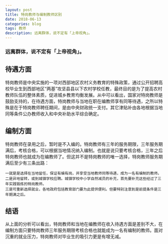 ```yaml
---
layout: post
title: 特岗教师与编制教师区别
date: 2018-06-13
categories: blog
tags: 教师
description: 远离群体，说不定有「上帝视角」。
---
```


### 远离群体，说不定有「上帝视角」。

## 待遇方面
特岗教师是中央实施的一项对西部地区农村义务教育的特殊政策，通过公开招聘高校毕业生到西部地区“两基”攻坚县县以下农村学校任教，最终目的是为了提高农村教师队伍的整体素质，促进城乡教育均衡发展。从中可以看出，国家对特岗教师是鼓励支持的，在待遇方面，特岗教师与当地在职在编教师享有同等待遇，之所以特殊是在于特岗教师聘任期间，是由中央财政统一支付。其它津贴补由各地根据当地同等条件公办教师收入和中央补助水平综合确定。
## 编制方面
特岗教师在录用之后，暂时是不入编的。特岗教师有三年的服务期限，三年服务期满后，考核合格，可以根据当地情况纳入编制。也就是说只要考核合格，三年之后特岗教师也就成为在编教师了。但这并不是特岗教师的唯一选择，特岗教师服务期满后至少有三条出路：
```
一就是是选择在当地留任，保证有编有岗，并享受当地教师同等待遇，成为一名有编制的教师。
二是异地留转，或到城镇学校应聘。城镇学校中小学自然减员的补充，首先要补充这些经过了三年实践锻炼的特岗教师。
三是可重新选择就业，各地政府包括教育部门要为此提供便利。但要特别注意到是前提条件是三年期满之后。
```
## 结语
从上面的分析可以看出，特岗教师和当地在编教师在收入待遇方面是差别不大，在编制方面只要特岗教师三年服务期限考核合格也就能成为一名有编制的教师。面对沉重的就业压力，特岗教师对毕业生的吸引力更是有增无减。
